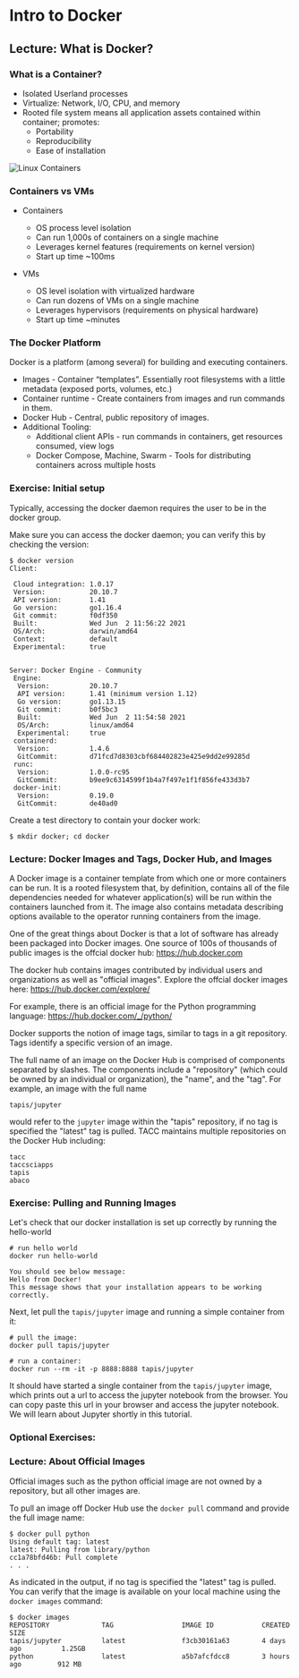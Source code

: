 # Intro to Docker

## Lecture: What is Docker?

### What is a Container?

* Isolated Userland processes
* Virtualize: Network, I/O, CPU, and memory
* Rooted file system means all application assets contained within container; promotes:
  * Portability
  * Reproducibility
  * Ease of installation

<img src="../images/linux_containers_intro.png" alt="Linux Containers">

### Containers vs VMs
* Containers
  * OS process level isolation
  * Can run 1,000s of containers on a single machine
  * Leverages kernel features (requirements on kernel version)
  * Start up time ~100ms
  
* VMs
  * OS level isolation with virtualized hardware
  * Can run dozens of VMs on a single machine
  * Leverages hypervisors (requirements on physical hardware)
  * Start up time ~minutes

### The Docker Platform
Docker is a platform (among several) for building and executing containers.

* Images - Container “templates”. Essentially root filesystems with a little metadata (exposed ports, volumes, etc.)
* Container runtime - Create containers from images and run commands in them. 
* Docker Hub - Central, public repository of images.
* Additional Tooling: 
    * Additional client APIs - run commands in containers, get resources consumed, view logs
    * Docker Compose, Machine, Swarm - Tools for distributing containers across multiple hosts

### Exercise: Initial setup
Typically, accessing the docker daemon requires the user to be in the docker group.

Make sure you can access the docker daemon; you can verify this by checking the version:
```
$ docker version
Client:

 Cloud integration: 1.0.17
 Version:           20.10.7
 API version:       1.41
 Go version:        go1.16.4
 Git commit:        f0df350
 Built:             Wed Jun  2 11:56:22 2021
 OS/Arch:           darwin/amd64
 Context:           default
 Experimental:      true


Server: Docker Engine - Community
 Engine:
  Version:          20.10.7
  API version:      1.41 (minimum version 1.12)
  Go version:       go1.13.15
  Git commit:       b0f5bc3
  Built:            Wed Jun  2 11:54:58 2021
  OS/Arch:          linux/amd64
  Experimental:     true
 containerd:
  Version:          1.4.6
  GitCommit:        d71fcd7d8303cbf684402823e425e9dd2e99285d
 runc:
  Version:          1.0.0-rc95
  GitCommit:        b9ee9c6314599f1b4a7f497e1f1f856fe433d3b7
 docker-init:
  Version:          0.19.0
  GitCommit:        de40ad0

```

Create a test directory to contain your docker work:
```
$ mkdir docker; cd docker
```

### Lecture: Docker Images and Tags, Docker Hub, and Images
A Docker image is a container template from which one or more containers can be run. It is a rooted filesystem that,
by definition, contains all of the file dependencies needed for whatever application(s) will be run within the
containers launched from it. The image also contains metadata describing options available to the operator running
containers from the image.

One of the great things about Docker is that a lot of software has already been packaged into Docker images. One source
of 100s of thousands of public images is the offcial docker hub: <https://hub.docker.com>

The docker hub contains images contributed by individual users and organizations as well as "official images". Explore
the offcial docker images here: <https://hub.docker.com/explore/>

For example, there is an official image for the Python programming language: <https://hub.docker.com/_/python/>

Docker supports the notion of image tags, similar to tags in a git repository. Tags identify a specific version of an
image.

The full name of an image on the Docker Hub is comprised of components separated by slashes. The components include a
"repository" (which could be owned by an individual or organization), the "name", and the "tag". For example, an image
with the full name

```
tapis/jupyter
```
would refer to the `jupyter` image within the "tapis" repository, if no tag is specified the "latest" tag is pulled. TACC maintains multiple repositories on the Docker Hub
including:
```
tacc
taccsciapps
tapis
abaco
```

### Exercise: Pulling and Running Images

Let's check that our docker installation is set up correctly by running the hello-world
```
# run hello world
docker run hello-world

You should see below message:
Hello from Docker!
This message shows that your installation appears to be working correctly.

```

Next, let pull the `tapis/jupyter` image and running a simple container from it:
```
# pull the image:
docker pull tapis/jupyter

# run a container:
docker run --rm -it -p 8888:8888 tapis/jupyter

```
It should have started a single container from the `tapis/jupyter` image, which prints out a url to access the jupyter notebook from the browser.
You can copy paste this url in your browser and access the jupyter notebook. We will learn about Jupyter shortly in this tutorial.

###  Optional Exercises:
### Lecture: About Official Images
Official images such as the python official image are not owned by a repository, but all other images are.

To pull an image off Docker Hub use the `docker pull` command and provide the full image name:

```
$ docker pull python
Using default tag: latest
latest: Pulling from library/python
cc1a78bfd46b: Pull complete
. . .
```

As indicated in the output, if no tag is specified the "latest" tag is pulled. You can verify that the image is
available on your local machine using the `docker images` command:
```
$ docker images
REPOSITORY             TAG                 IMAGE ID            CREATED             SIZE
tapis/jupyter          latest              f3cb30161a63        4 days ago          1.25GB
python                 latest              a5b7afcfdcc8        3 hours ago         912 MB
```





